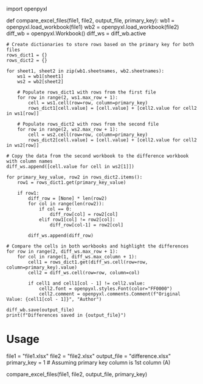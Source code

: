 import openpyxl

def compare_excel_files(file1, file2, output_file, primary_key):
    wb1 = openpyxl.load_workbook(file1)
    wb2 = openpyxl.load_workbook(file2)
    diff_wb = openpyxl.Workbook()
    diff_ws = diff_wb.active

    # Create dictionaries to store rows based on the primary key for both files
    rows_dict1 = {}
    rows_dict2 = {}

    for sheet1, sheet2 in zip(wb1.sheetnames, wb2.sheetnames):
        ws1 = wb1[sheet1]
        ws2 = wb2[sheet2]

        # Populate rows_dict1 with rows from the first file
        for row in range(2, ws1.max_row + 1):
            cell = ws1.cell(row=row, column=primary_key)
            rows_dict1[cell.value] = [cell.value] + [cell2.value for cell2 in ws1[row]]

        # Populate rows_dict2 with rows from the second file
        for row in range(2, ws2.max_row + 1):
            cell = ws2.cell(row=row, column=primary_key)
            rows_dict2[cell.value] = [cell.value] + [cell2.value for cell2 in ws2[row]]

    # Copy the data from the second workbook to the difference workbook with column names
    diff_ws.append([cell.value for cell in ws2[1]])

    for primary_key_value, row2 in rows_dict2.items():
        row1 = rows_dict1.get(primary_key_value)

        if row1:
            diff_row = [None] * len(row2)
            for col in range(len(row2)):
                if col == 0:
                    diff_row[col] = row2[col]
                elif row1[col] != row2[col]:
                    diff_row[col-1] = row2[col]

            diff_ws.append(diff_row)

    # Compare the cells in both workbooks and highlight the differences
    for row in range(2, diff_ws.max_row + 1):
        for col in range(1, diff_ws.max_column + 1):
            cell1 = rows_dict1.get(diff_ws.cell(row=row, column=primary_key).value)
            cell2 = diff_ws.cell(row=row, column=col)

            if cell1 and cell1[col - 1] != cell2.value:
                cell2.font = openpyxl.styles.Font(color="FF0000")
                cell2.comment = openpyxl.comments.Comment(f"Original Value: {cell1[col - 1]}", "Author")

    diff_wb.save(output_file)
    print(f"Differences saved in {output_file}")

# Usage
file1 = "file1.xlsx"
file2 = "file2.xlsx"
output_file = "difference.xlsx"
primary_key = 1  # Assuming primary key column is 1st column (A)

compare_excel_files(file1, file2, output_file, primary_key)
